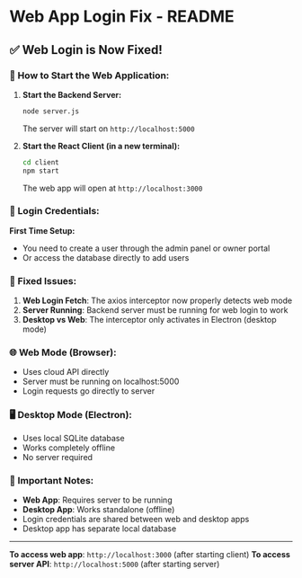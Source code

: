 # Web App Login Fix - README

## ✅ Web Login is Now Fixed!

### 🚀 How to Start the Web Application:

1. **Start the Backend Server:**

   ```bash
   node server.js
   ```

   The server will start on `http://localhost:5000`

2. **Start the React Client (in a new terminal):**

   ```bash
   cd client
   npm start
   ```

   The web app will open at `http://localhost:3000`

### 📱 Login Credentials:

**First Time Setup:**

- You need to create a user through the admin panel or owner portal
- Or access the database directly to add users

### 🔧 Fixed Issues:

1. **Web Login Fetch**: The axios interceptor now properly detects web mode
2. **Server Running**: Backend server must be running for web login to work
3. **Desktop vs Web**: The interceptor only activates in Electron (desktop mode)

### 🌐 Web Mode (Browser):

- Uses cloud API directly
- Server must be running on localhost:5000
- Login requests go directly to server

### 🖥️ Desktop Mode (Electron):

- Uses local SQLite database
- Works completely offline
- No server required

### 📝 Important Notes:

- **Web App**: Requires server to be running
- **Desktop App**: Works standalone (offline)
- Login credentials are shared between web and desktop apps
- Desktop app has separate local database

---

**To access web app**: `http://localhost:3000` (after starting client)
**To access server API**: `http://localhost:5000` (after starting server)

